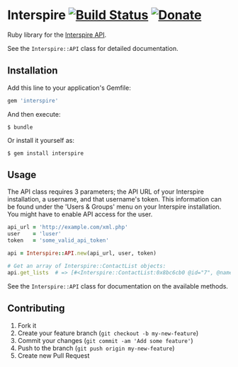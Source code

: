# Interspire [![Build Status](https://travis-ci.org/Oshuma/interspire.png?branch=master)](https://travis-ci.org/Oshuma/interspire) [![Donate](https://www.paypalobjects.com/en_US/i/btn/btn_donate_SM.gif)](https://www.paypal.com/cgi-bin/webscr?cmd=_donations&business=3N885MZB7QCY6&lc=US&item_name=Dale%20Campbell&item_number=app_config&currency_code=USD&bn=PP%2dDonationsBF%3abtn_donate_SM%2egif%3aNonHosted)

Ruby library for the [Interspire API](https://www.interspire.com/support/kb/questions/1224/Email+Marketer+XML+API+Documentation).

See the `Interspire::API` class for detailed documentation.

## Installation

Add this line to your application's Gemfile:

```ruby
gem 'interspire'
```

And then execute:

```shell
$ bundle
```

Or install it yourself as:

```shell
$ gem install interspire
```

## Usage

The API class requires 3 parameters; the API URL of your Interspire installation, a username, and that username's token.
This information can be found under the 'Users & Groups' menu on your Interspire installation.
You might have to enable API access for the user.

```ruby
api_url = 'http://example.com/xml.php'
user    = 'luser'
token   = 'some_valid_api_token'

api = Interspire::API.new(api_url, user, token)

# Get an array of Interspire::ContactList objects:
api.get_lists  # => [#<Interspire::ContactList:0x8bc6cb0 @id="7", @name="List Foo", ...
```

See the `Interspire::API` class for documentation on the available methods.

## Contributing

1. Fork it
2. Create your feature branch (`git checkout -b my-new-feature`)
3. Commit your changes (`git commit -am 'Add some feature'`)
4. Push to the branch (`git push origin my-new-feature`)
5. Create new Pull Request

